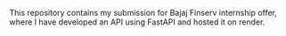 This repository contains my submission for Bajaj Finserv internship offer, where I have developed an API using FastAPI and hosted it on render.
